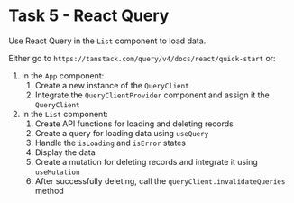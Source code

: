 # Task 5 - React Query

Use React Query in the `List` component to load data.

Either go to `https://tanstack.com/query/v4/docs/react/quick-start` or:

1. In the `App` component:
   1. Create a new instance of the `QueryClient`
   2. Integrate the `QueryClientProvider` component and assign it the `QueryClient`
2. In the `List` component:
   1. Create API functions for loading and deleting records
   2. Create a query for loading data using `useQuery`
   3. Handle the `isLoading` and `isError` states
   4. Display the data
   5. Create a mutation for deleting records and integrate it using `useMutation`
   6. After successfully deleting, call the `queryClient.invalidateQueries` method
